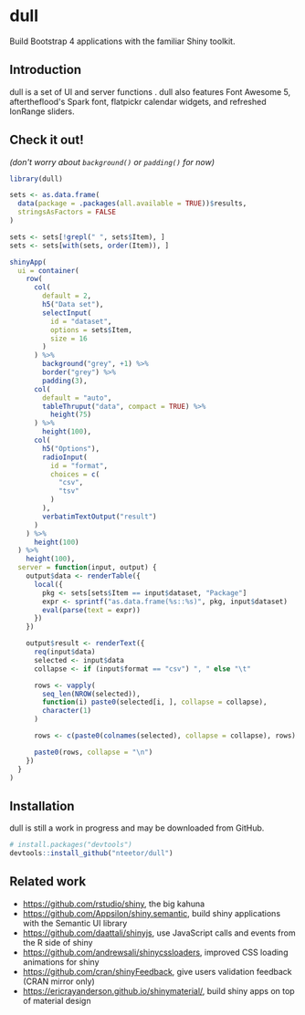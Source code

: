 # dull

Build Bootstrap 4 applications with the familiar Shiny toolkit.

## Introduction

dull is a set of UI and server functions . dull also features Font Awesome 5,
aftertheflood's Spark font, flatpickr calendar widgets, and refreshed IonRange
sliders.

## Check it out!

_(don't worry about `background()` or `padding()` for now)_

```R
library(dull)

sets <- as.data.frame(
  data(package = .packages(all.available = TRUE))$results,
  stringsAsFactors = FALSE
)

sets <- sets[!grepl(" ", sets$Item), ]
sets <- sets[with(sets, order(Item)), ]

shinyApp(
  ui = container(
    row(
      col(
        default = 2,
        h5("Data set"),
        selectInput(
          id = "dataset",
          options = sets$Item,
          size = 16
        )
      ) %>%
        background("grey", +1) %>%
        border("grey") %>%
        padding(3),
      col(
        default = "auto",
        tableThruput("data", compact = TRUE) %>%
          height(75)
      ) %>%
        height(100),
      col(
        h5("Options"),
        radioInput(
          id = "format",
          choices = c(
            "csv",
            "tsv"
          )
        ),
        verbatimTextOutput("result")
      )
    ) %>%
      height(100)
  ) %>%
    height(100),
  server = function(input, output) {
    output$data <- renderTable({
      local({
        pkg <- sets[sets$Item == input$dataset, "Package"]
        expr <- sprintf("as.data.frame(%s::%s)", pkg, input$dataset)
        eval(parse(text = expr))
      })
    })

    output$result <- renderText({
      req(input$data)
      selected <- input$data
      collapse <- if (input$format == "csv") ", " else "\t"

      rows <- vapply(
        seq_len(NROW(selected)),
        function(i) paste0(selected[i, ], collapse = collapse),
        character(1)
      )

      rows <- c(paste0(colnames(selected), collapse = collapse), rows)

      paste0(rows, collapse = "\n")
    })
  }
)
```

## Installation

dull is still a work in progress and may be downloaded from GitHub.

```R
# install.packages("devtools")
devtools::install_github("nteetor/dull")
```

## Related work

* https://github.com/rstudio/shiny, the big kahuna
* https://github.com/Appsilon/shiny.semantic, build shiny applications with the
  Semantic UI library
* https://github.com/daattali/shinyjs, use JavaScript calls and events from the
  R side of shiny
* https://github.com/andrewsali/shinycssloaders, improved CSS loading animations
  for shiny
* https://github.com/cran/shinyFeedback, give users validation feedback (CRAN
  mirror only)
* https://ericrayanderson.github.io/shinymaterial/, build shiny apps on top of material design
